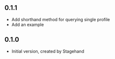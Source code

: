 
## 0.1.1

- Add shorthand method for querying single profile
- Add an example

## 0.1.0

- Initial version, created by Stagehand
